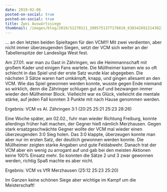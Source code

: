 ```yaml
---
date: 2019-02-06
posted-on-social: true
posted-on-social: true
title: Zwei Auswärtssiege
thumbnail: /images/blog/2019/51270111_2095751377176010_6383426922143023104_o.jpg
---
```


... an den letzten beiden Spieltagen für den VCM!!! Mit zwei verdienten, aber nicht immer überzeugenden Siegen, setzt der VCM sich weiter an der Tabellenspitze der Landesliga West fest.

Am 27.01. war man zu Gast in Zähringen, wo die Heimmannschaft mit großem Kader und einigen Fans wartete. Die Müllheimer kamen wie so oft schlecht in das Spiel und der erste Satz wurde klar abgegeben. Die nächsten 3 Sätze waren hart umkämpft, knapp, und gingen allesamt an den VCM. Wie das Spiel gewonnen werden konnte, wusste gegen Ende niemand so wirklich, denn die Zähringer schlugen gut auf und bezwangen immer wieder den Müllheimer Block. Vielleicht war es Glück, vielleicht die mentale stärke, auf jeden Fall konnten 3 Punkte mit nach Hause genommen werden.

Ergebnis: VCM vs Al. Zähringen 3:1 (20:25 25:21 25:23 28:26)

Eine Woche später, am 02.02., fuhr man wieder Richtung Freiburg, konnte allerdings früher halt machen, der Gegner hieß nämlich Merzhausen. Gegen stark ersatzgeschwächte Gegner wollte der VCM mal wieder einen überzeugenden 3:0 Sieg holen. Das 3:0 klappte, überzeugen konnte man aber nur im ersten Satz, der deutlich gewonnen werden konnte. Die Müllheimer zeigten starke Angaben und gute Feldabwehr. Danach trat der VCM aber ein wenig zu arrogant auf und gab bei den meisten Aktionen keine 100% Einsatz mehr. So konnten die Sätze 2 und 3 zwar gewonnen werden, richtig Spaß machte es aber nicht.

Ergebnis: VCM vs VfR Merzhausen (25:12 25:23 25:20)

Im Ganzen keine schönen Siege aber wichtige im Kampf um die Meisterschaft!
